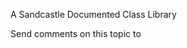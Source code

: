 ﻿A Sandcastle Documented Class Library




Send comments on this topic to [](mailto:?Subject=A%20Sandcastle%20Documented%20Class%20Library)
